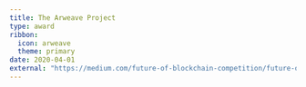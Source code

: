 ```yaml
---
title: The Arweave Project
type: award
ribbon:
  icon: arweave
  theme: primary
date: 2020-04-01
external: "https://medium.com/future-of-blockchain-competition/future-of-blockchain-2-summary-and-prizes-e87f3c6f392f"
---
```

